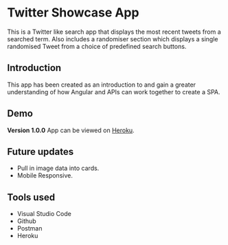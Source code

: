 # Twitter Showcase App 

This is a Twitter like search app that displays the most recent tweets from a searched term. Also includes a randomiser section which displays a single randomised Tweet from a choice of predefined search buttons.

## Introduction

This app has been created as an introduction to and gain a greater understanding of how Angular and APIs can work together to create a SPA. 

## Demo

**Version 1.0.0** App can be viewed on [Heroku](https://still-fjord-74299.herokuapp.com/?fbclid=IwAR27vvjMmK93xPOazvUyRF88fAHbZh6eD8IMyLYOd0025Xf4O9hZS12cB8A).


## Future updates

  * Pull in image data into cards.
  * Mobile Responsive.

## Tools used

- Visual Studio Code
- Github
- Postman
- Heroku
